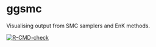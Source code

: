 # ggsmc
Visualising output from SMC samplers and EnK methods.

 <!-- badges: start -->
  [![R-CMD-check](https://github.com/richardgeveritt/ggsmc/actions/workflows/R-CMD-check.yaml/badge.svg)](https://github.com/richardgeveritt/ggsmc/actions/workflows/R-CMD-check.yaml)
  <!-- badges: end -->
